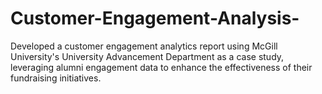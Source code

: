 # Customer-Engagement-Analysis-
Developed a customer engagement analytics report using McGill University's University Advancement Department as a case study, leveraging alumni engagement data to enhance the effectiveness of their fundraising initiatives.
